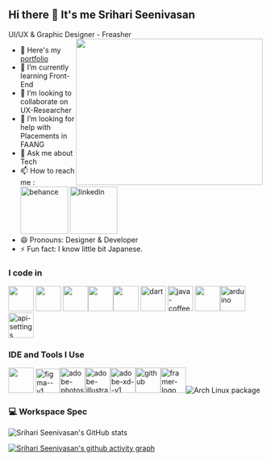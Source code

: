 ## Hi there 👋 It's me Srihari Seenivasan

UI/UX & Graphic Designer - Freasher
<img align="right" width="370" height="290" src="https://i.pinimg.com/originals/47/f0/34/47f0342cec72b800463bf003eac1257e.gif">
- 🔭 Here's my [portfolio](https://srihariseenivasan.netlify.app/)                                                 
- 🌱 I’m currently learning Front-End
- 👯 I’m looking to collaborate on UX-Researcher
- 🤔 I’m looking for help with Placements in FAANG
- 💬 Ask me about Tech
- 📫 How to reach me :
<br /> [<img width="94" height="94" src="https://img.icons8.com/3d-fluency/94/behance.png" alt="behance" />](https://www.behance.net/srihari96) [<img width="94" height="94" src="https://img.icons8.com/3d-fluency/94/linkedin.png" alt="linkedin"/>](https://www.linkedin.com/in/sri-hari200310/)
- 😄 Pronouns: Designer & Developer
- ⚡ Fun fact: I know little bit Japanese.


### I code in
 <img height="50" width="50" src="https://img.icons8.com/color/48/000000/html-5.png" /> <img height="50" width="50" src="https://img.icons8.com/color/48/000000/css3.png" /> 
 <img height="50" width="50" src="https://img.icons8.com/color/48/000000/javascript.png"/><img height="50" width="50" src="https://img.icons8.com/color/48/000000/flutter.png" /><img height="50" width="50" src="https://img.icons8.com/color/48/000000/google-firebase-console.png"/> <img width="50" height="50" src="https://img.icons8.com/color/48/dart.png" alt="dart"/>    <img width="50" height="50" src="https://img.icons8.com/3d-fluency/94/java-coffee-cup-logo.png" alt="java-coffee-cup-logo"/> <img height="50" width="50" src="https://img.icons8.com/color/48/null/graphql.png"/><img width="50" height="50" src="https://img.icons8.com/color/48/arduino.png" alt="arduino"/><img width="50" height="50" src="https://img.icons8.com/color/48/api-settings.png" alt="api-settings"/>

### IDE and Tools I Use
<img height="50" width="50" src="https://img.icons8.com/color/48/000000/visual-studio-code-2019.png"/> <img width="48" height="48" src="https://img.icons8.com/color/48/figma--v1.png" alt="figma--v1"/><img width="50" height="50" src="https://img.icons8.com/color/48/adobe-photoshop--v1.png" alt="adobe-photoshop--v1"/><img width="50" height="50" src="https://img.icons8.com/color/48/adobe-illustrator--v1.png" alt="adobe-illustrator--v1"/><img width="50" height="50" src="https://img.icons8.com/color/48/adobe-xd--v1.png" alt="adobe-xd--v1"/><img width="50" height="50" src="https://img.icons8.com/3d-fluency/94/github.png" alt="github"/><img width="50" height="50" src="https://img.icons8.com/plumpy/24/framer-logo.png" alt="framer-logo"/><img alt="Arch Linux package" src="https://img.shields.io/archlinux/v/core/x86_64/pacman">
 


### 💻 Workspace Spec

![Srihari Seenivasan's GitHub stats](https://github-readme-stats.vercel.app/api?username=hareesh-r&theme=dark&show_icons=true&&hide=issues,contribs)



[![Srihari Seenivasan's github activity graph](https://github-readme-activity-graph.vercel.app/graph?username=hareesh-r&bg_color=000000&color=ffffff&line=51f565&point=ffffff&area=true&hide_border=true)](https://github.com/ashutosh00710/github-readme-activity-graph)
